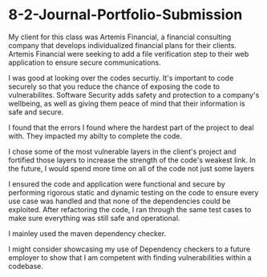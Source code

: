 # 8-2-Journal-Portfolio-Submission
My client for this class was Artemis Financial, a financial consulting company that develops individualized financial plans for their clients. Artemis Financial were seeking to add a file verification step to their web application to ensure secure communications.


I was good at looking over the codes securtiy. It's important to code securely so that you reduce the chance of exposing the code to vulnerabilites. Software Security adds safety and protection to a company's wellbeing, as well as giving them peace of mind that their information is safe and secure.


I found that the errors I found where the hardest part of the project to deal with. They impacted my abilty to complete the code.


I chose some of the most vulnerable layers in the client's project and fortified those layers to increase the strength of the code's weakest link. In the future, I would spend more time on all of the code not just some layers


I ensured the code and application were functional and secure by performing rigorous static and dynamic testing on the code to ensure every use case was handled and that none of the dependencies could be exploited. After refactoring the code, I ran through the same test cases to make sure everything was still safe and operational.


I mainley used the maven dependency checker.

I might consider showcasing my use of Dependency checkers to a future employer to show that I am competent with finding vulnerabilities within a codebase.
